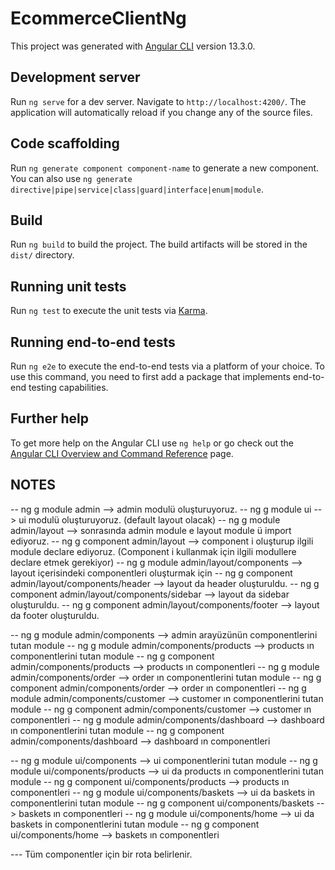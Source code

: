 # EcommerceClientNg

This project was generated with [Angular CLI](https://github.com/angular/angular-cli) version 13.3.0.

## Development server

Run `ng serve` for a dev server. Navigate to `http://localhost:4200/`. The application will automatically reload if you change any of the source files.

## Code scaffolding

Run `ng generate component component-name` to generate a new component. You can also use `ng generate directive|pipe|service|class|guard|interface|enum|module`.

## Build

Run `ng build` to build the project. The build artifacts will be stored in the `dist/` directory.

## Running unit tests

Run `ng test` to execute the unit tests via [Karma](https://karma-runner.github.io).

## Running end-to-end tests

Run `ng e2e` to execute the end-to-end tests via a platform of your choice. To use this command, you need to first add a package that implements end-to-end testing capabilities.

## Further help

To get more help on the Angular CLI use `ng help` or go check out the [Angular CLI Overview and Command Reference](https://angular.io/cli) page.


## NOTES

-- ng g module admin --> admin modulü oluşturuyoruz.
-- ng g module ui --> ui modulü oluşturuyoruz. (default layout olacak)
-- ng g module admin/layout --> sonrasında admin module e layout module ü import ediyoruz.
-- ng g component admin/layout --> component i oluşturup ilgili module declare ediyoruz. (Component i kullanmak için ilgili modullere declare etmek gerekiyor)
-- ng g module admin/layout/components --> layout içerisindeki componentleri oluşturmak için
-- ng g component admin/layout/components/header --> layout da header oluşturuldu.
-- ng g component admin/layout/components/sidebar --> layout da sidebar oluşturuldu.
-- ng g component admin/layout/components/footer --> layout da footer oluşturuldu.

-- ng g module admin/components --> admin arayüzünün componentlerini tutan module
-- ng g module admin/components/products --> products ın componentlerini tutan module
-- ng g component admin/components/products --> products ın componentleri
-- ng g module admin/components/order --> order ın componentlerini tutan module
-- ng g component admin/components/order --> order ın componentleri
-- ng g module admin/components/customer --> customer ın componentlerini tutan module
-- ng g component admin/components/customer --> customer ın componentleri
-- ng g module admin/components/dashboard --> dashboard ın componentlerini tutan module
-- ng g component admin/components/dashboard --> dashboard ın componentleri

-- ng g module ui/components --> ui componentlerini tutan module
-- ng g module ui/components/products --> ui da products ın componentlerini tutan module
-- ng g component ui/components/products --> products ın componentleri
-- ng g module ui/components/baskets --> ui da baskets in componentlerini tutan module
-- ng g component ui/components/baskets --> baskets ın componentleri
-- ng g module ui/components/home --> ui da baskets in componentlerini tutan module
-- ng g component ui/components/home --> baskets ın componentleri

--- Tüm componentler için bir rota belirlenir.










